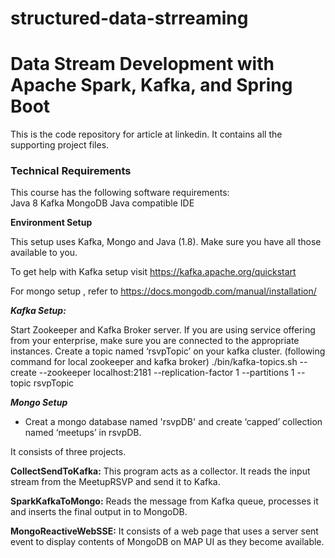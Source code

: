 # structured-data-strreaming
# Data Stream Development with Apache Spark, Kafka, and Spring Boot
This is the code repository for article at linkedin. It contains all the supporting project files.
### Technical Requirements
This course has the following software requirements:<br/>
Java 8
Kafka
MongoDB
Java compatible IDE

__Environment Setup__

This setup uses Kafka, Mongo and Java (1.8). Make sure you have all those available to you.

To get help with Kafka setup visit https://kafka.apache.org/quickstart

For mongo setup , refer to https://docs.mongodb.com/manual/installation/


___Kafka Setup:___

Start Zookeeper and Kafka Broker server. If you are using service offering from your enterprise, make sure you are connected to the appropriate instances.
Create a topic named ‘rsvpTopic’ on your kafka cluster. (following command for local zookeeper and kafka broker)
./bin/kafka-topics.sh --create --zookeeper localhost:2181 --replication-factor 1 --partitions 1 --topic rsvpTopic

___Mongo Setup___
* Creat a mongo database named 'rsvpDB' and create ‘capped’ collection named ‘meetups’ in  rsvpDB.


It consists of three projects.


__CollectSendToKafka:__
This program acts as a collector. It reads the input stream from the MeetupRSVP and send it to Kafka.

__SparkKafkaToMongo:__
Reads the message from Kafka queue, processes it and inserts the final output in to MongoDB.

__MongoReactiveWebSSE:__
It consists of a web page that uses a server sent event to display contents of MongoDB on MAP UI as they become available.

